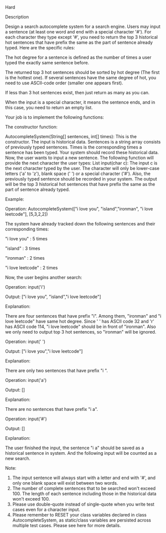 Hard

Description

Design a search autocomplete system for a search engine. Users may input a sentence (at least one word and end with a special character '#'). For each character they type except '#', you need to return the top 3 historical hot sentences that have prefix the same as the part of sentence already typed. Here are the specific rules:

The hot degree for a sentence is defined as the number of times a user typed the exactly same sentence before.

The returned top 3 hot sentences should be sorted by hot degree (The first is the hottest one). If several sentences have the same degree of hot, you need to use ASCII-code order (smaller one appears first).

If less than 3 hot sentences exist, then just return as many as you can.

When the input is a special character, it means the sentence ends, and in this case, you need to return an empty list.

Your job is to implement the following functions:

The constructor function:

AutocompleteSystem(String[] sentences, int[] times): This is the constructor. The input is historical data. Sentences is a string array consists of previously typed sentences. Times is the corresponding times a sentence has been typed. Your system should record these historical data.
Now, the user wants to input a new sentence. The following function will provide the next character the user types:
List<String> input(char c): The input c is the next character typed by the user. The character will only be lower-case letters ('a' to 'z'), blank space (' ') or a special character ('#'). Also, the previously typed sentence should be recorded in your system. The output will be the top 3 historical hot sentences that have prefix the same as the part of sentence already typed.

Example:

Operation: AutocompleteSystem(["i love you", "island","ironman", "i love leetcode"], [5,3,2,2])

The system have already tracked down the following sentences and their corresponding times:

"i love you" : 5 times

"island" : 3 times

"ironman" : 2 times

"i love leetcode" : 2 times

Now, the user begins another search:

Operation: input('i')

Output: ["i love you", "island","i love leetcode"]

Explanation:

There are four sentences that have prefix "i". Among them, "ironman" and "i love leetcode" have same hot degree. Since ' ' has ASCII code 32 and 'r' has ASCII code 114, "i love leetcode" should be in front of "ironman". Also we only need to output top 3 hot sentences, so "ironman" will be ignored.

Operation: input(' ')

Output: ["i love you","i love leetcode"]

Explanation:

There are only two sentences that have prefix "i ".

Operation: input('a')

Output: []

Explanation:

There are no sentences that have prefix "i a".

Operation: input('#')

Output: []

Explanation:

The user finished the input, the sentence "i a" should be saved as a historical sentence in system. And the following input will be counted as a new search.

Note:

1. The input sentence will always start with a letter and end with '#', and only one blank space will exist between two words.
2. The number of complete sentences that to be searched won't exceed 100. The length of each sentence including those in the historical data won't exceed 100.
3. Please use double-quote instead of single-quote when you write test cases even for a character input.
4. Please remember to RESET your class variables declared in class AutocompleteSystem, as static/class variables are persisted across multiple test cases. Please see here for more details.

